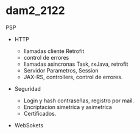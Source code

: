 # dam2_2122

PSP

- HTTP
   - llamadas cliente Retrofit
   - control de errores
   - llamadas asincronas Task, rxJava, retrofit
   - Servidor Parametros, Session
   - JAX-RS, controllers, control de errores.

- Seguridad
    - Login y hash contraseñas, registro por mail.
    - Encriptacion simetrica y asimetrica
    - Certificados.
    
- WebSokets    
